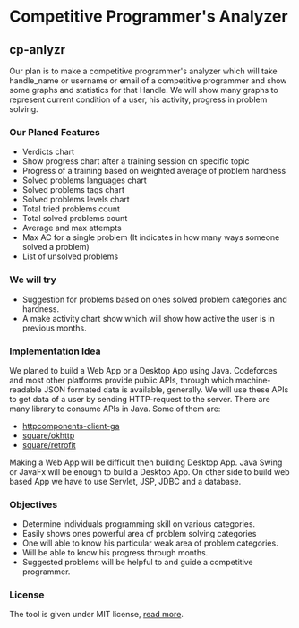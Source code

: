 # Competitive Programmer's Analyzer

## cp-anlyzr
Our plan is to make a competitive programmer's analyzer which will take handle_name or username or email of a competitive programmer and show some graphs and statistics for that Handle. We will show many graphs to represent current condition of a user, his activity, progress in problem solving.

### Our Planed Features
- Verdicts chart
- Show progress chart after a training session on specific topic
- Progress of a training based on weighted average of problem hardness
- Solved problems languages chart
- Solved problems tags chart
- Solved problems levels chart
- Total tried problems count
- Total solved problems count
- Average and max attempts
- Max AC for a single problem (It indicates in how many ways someone solved a problem)
- List of unsolved problems

### We will try
- Suggestion for problems based on ones solved problem categories and hardness.
- A make activity chart show which will show how active the user is in previous months.

### Implementation Idea
We planed to build a Web App or a Desktop App using Java. Codeforces and most other platforms provide public APIs, through which machine-readable JSON formated data is available, generally. We will use these APIs to get data of a user by sending HTTP-request to the server. There are many library to consume APIs in Java. Some of them are:
- [httpcomponents-client-ga](http://hc.apache.org/httpcomponents-client-ga/)
- [square/okhttp](https://github.com/square/okhttp)
- [square/retrofit](http://square.github.io/retrofit/)

Making a Web App will be difficult then building Desktop App. Java Swing or JavaFx will be enough to build a Desktop App. On other side to build web based App we have to use Servlet, JSP, JDBC and a database.

### Objectives
- Determine individuals programming skill on various categories.
- Easily shows ones powerful area of problem solving categories
- One will able to know his particular weak area of problem categories.
- Will be able to know his progress through months.
- Suggested problems will be helpful to and guide a competitive programmer.

### License
The tool is given under MIT license, [read more](https://opensource.org/licenses/MIT).

